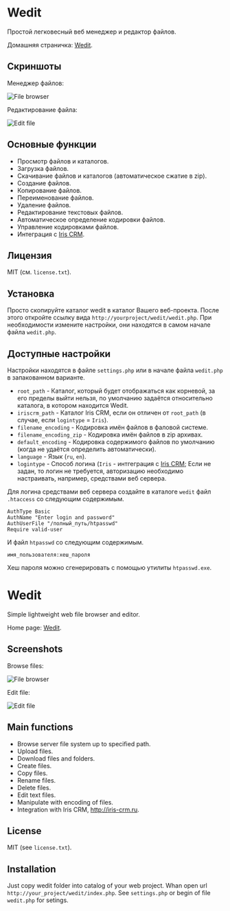 Wedit
=====

Простой легковесный веб менеджер и редактор файлов.

Домашняя страничка: [Wedit](http://iris-crm.ru/wedit).

Скриншоты
---------
Менеджер файлов:

![File browser](http://storage8.static.itmages.ru/i/12/0816/h_1345134156_6989463_23492a6956.png)

Редактирование файла:

![Edit file](http://storage1.static.itmages.ru/i/12/0816/h_1345134169_7515233_d6fd958ebd.png)

Основные функции
----------------
 * Просмотр файлов и каталогов.
 * Загрузка файлов.
 * Скачивание файлов и каталогов (автоматическое сжатие в zip).
 * Создание файлов.
 * Копирование файлов.
 * Переименование файлов.
 * Удаление файлов.
 * Редактирование текстовых файлов.
 * Автоматическое определение кодировки файлов.
 * Управление кодировками файлов.
 * Интеграция с [Iris CRM](http://iris-crm.ru).

Лицензия
--------
MIT (см. `license.txt`).

Установка
---------
Просто скопируйте каталог wedit в каталог Вашего веб-проекта.
После этого откройте ссылку вида `http://yourproject/wedit/wedit.php`.
При необходимости измените настройки, они находятся в самом начале файла `wedit.php`.

Доступные настройки
-------------------
Настройки находятся в файле `settings.php` или в начале файла `wedit.php` в запакованном варианте.
 * `root_path` - Каталог, который будет отображаться как корневой, за его пределы выйти нельзя, по умолчанию задаётся относительно каталога, в котором находится Wedit.
 * `iriscrm_path` - Каталог Iris CRM, если он отличен от `root_path` (в случае, если `logintype` = `Iris`).
 * `filename_encoding` - Кодировка имён файлов в фаловой системе.
 * `filename_encoding_zip` - Кодировка имён файлов в zip архивах.
 * `default_encoding` - Кодировка содержимого файлов по умолчанию (когда не удаётся определить автоматически).
 * `language` - Язык (`ru`, `en`).
 * `logintype` - Способ логина (`Iris` - интгеграция с [Iris CRM](http://iris-crm.ru); Если не задан, то логин не требуется, авторизацию необходимо настраивать, например, средствами веб сервера.

Для логина средствами веб сервера создайте в каталоге `wedit` файл `.htaccess` со следующим содержимым.

```
AuthType Basic
AuthName "Enter login and password"
AuthUserFile "/полный_путь/htpasswd"
Require valid-user
```

И файл `htpasswd` со следующим содержимым.

```
имя_пользователя:хеш_пароля
```

Хеш пароля можно сгенерировать с помощью утилиты `htpasswd.exe`.



Wedit
=====

Simple lightweight web file browser and editor.

Home page: [Wedit](http://iris-crm.ru/wedit).

Screenshots
-----------
Browse files:

![File browser](http://storage8.static.itmages.ru/i/12/0816/h_1345134156_6989463_23492a6956.png)

Edit file:

![Edit file](http://storage1.static.itmages.ru/i/12/0816/h_1345134169_7515233_d6fd958ebd.png)

Main functions
--------------
 * Browse server file system up to specified path.
 * Upload files.
 * Download files and folders.
 * Create files.
 * Copy files.
 * Rename files.
 * Delete files.
 * Edit text files.
 * Manipulate with encoding of files.
 * Integration with Iris CRM, http://iris-crm.ru.

License
-------
MIT (see `license.txt`).

Installation
------------
Just copy wedit folder into catalog of your web project.
Whan open url `http://your_project/wedit/index.php`.
See `settings.php` or begin of file `wedit.php` for setings.